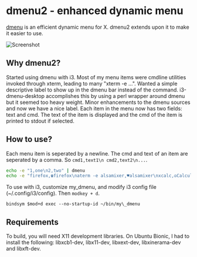 # dmenu2 - enhanced dynamic menu
[dmenu](https://tools.suckless.org/dmenu/) is an efficient dynamic menu for X. dmenu2 extends upon it to make it easier to use.

![Screenshot](../master/docs/dmenu_both.png)

## Why dmenu2?
Started using dmenu with i3. Most of my menu items were cmdline utilities
invoked through xterm, leading to many "xterm -e ...". Wanted a simple
descriptive label to show up in the dmenu bar instead of the command.
i3-dmenu-desktop accomplishes this by using a perl wrapper around dmenu but it
seemed too heavy weight. Minor enhancements to the dmenu sources and now we have
a nice label. Each item in the menu now has two fields: text and cmd. The text
of the item is displayed and the cmd of the item is printed to stdout if
selected.

## How to use?
Each menu item is seperated by a newline. The cmd and text of an item are seperated by a comma. So `cmd1,text1\n cmd2,text2\n...`.

```bash
echo -e "1,one\n2,two" | dmenu
echo -e "firefox,☎firefox\naterm -e alsamixer,♥alsamixer\nxcalc,☮Calculator\nnvidia-settings,☺nVidia\nzathura,⌘PDF Viewer\nhardinfo,⌨HW Info\naterm -e mocp,♩♪♫mocp♫\naterm -e ranger,☢ranger☢" | dmenu 
```

To use with i3, customize my\_dmenu, and modify i3 config file (~/.config/i3/config). Then `modkey + d`.

```
bindsym $mod+d exec --no-startup-id ~/bin/my\_dmenu
```

## Requirements
To build, you will need X11 development libraries. On Ubuntu Bionic, I had to
install the following: libxcb1-dev, libx11-dev, libxext-dev, libxinerama-dev
and libxft-dev.


